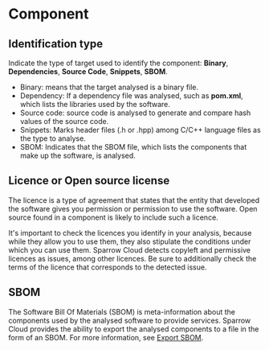# Component

## Identification type

Indicate the type of target used to identify the component: **Binary**, **Dependencies**, **Source Code**, **Snippets**, **SBOM**.

- Binary: means that the target analysed is a binary file.
- Dependency: If a dependency file was analysed, such as **pom.xml**, which lists the libraries used by the software.
- Source code: source code is analysed to generate and compare hash values of the source code.
- Snippets: Marks header files (.h or .hpp) among C/C++ language files as the type to analyse.
- SBOM: Indicates that the SBOM file, which lists the components that make up the software, is analysed.


## Licence or Open source license

The licence is a type of agreement that states that the entity that developed the software gives you permission or permission to use the software. Open source found in a component is likely to include such a licence.

It's important to check the licences you identify in your analysis, because while they allow you to use them, they also stipulate the conditions under which you can use them. Sparrow Cloud detects copyleft and permissive licences as issues, among other licences. Be sure to additionally check the terms of the licence that corresponds to the detected issue.


## SBOM

The Software Bill Of Materials (SBOM) is meta-information about the components used by the analysed software to provide services. Sparrow Cloud provides the ability to export the analysed components to a file in the form of an SBOM.
For more information, see [Export SBOM](Export-SBOM.md).
